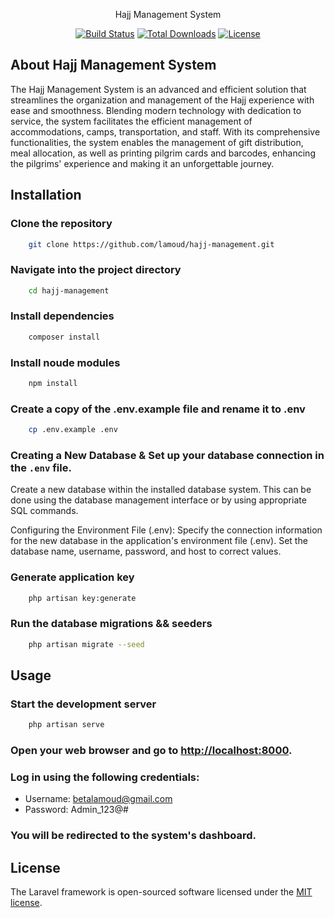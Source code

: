 <p align="center">Hajj Management System</p>

<p align="center">
<a href="https://github.com/laravel/framework/actions"><img src="https://github.com/laravel/framework/workflows/tests/badge.svg" alt="Build Status"></a>
<a href="https://packagist.org/packages/laravel/framework"><img src="https://img.shields.io/packagist/dt/laravel/framework" alt="Total Downloads"></a>
<a href="https://packagist.org/packages/laravel/framework"><img src="https://img.shields.io/packagist/l/laravel/framework" alt="License"></a>
</p>

## About Hajj Management System

The Hajj Management System is an advanced and efficient solution that streamlines the organization and management of the Hajj experience with ease and smoothness. Blending modern technology with dedication to service, the system facilitates the efficient management of accommodations, camps, transportation, and staff. With its comprehensive functionalities, the system enables the management of gift distribution, meal allocation, as well as printing pilgrim cards and barcodes, enhancing the pilgrims' experience and making it an unforgettable journey.

## Installation
### Clone the repository

```bash
    git clone https://github.com/lamoud/hajj-management.git
```

### Navigate into the project directory

```bash
    cd hajj-management
```

### Install dependencies

```bash
    composer install
```

### Install noude modules

```bash
    npm install
```

### Create a copy of the .env.example file and rename it to .env

```bash
    cp .env.example .env
```
### Creating a New Database & Set up your database connection in the `.env` file.

Create a new database within the installed database system. This can be done using the database management interface or by using appropriate SQL commands.

Configuring the Environment File (.env): Specify the connection information for the new database in the application's environment file (.env). Set the database name, username, password, and host to correct values.

### Generate application key

```bash
    php artisan key:generate
```

### Run the database migrations && seeders

```bash
    php artisan migrate --seed
```

## Usage

### Start the development server

```bash
    php artisan serve
```
### Open your web browser and go to [http://localhost:8000](http://localhost:8000).

### Log in using the following credentials:
 - Username: betalamoud@gmail.com
 - Password: Admin_123@#

### You will be redirected to the system's dashboard.



## License

The Laravel framework is open-sourced software licensed under the [MIT license](https://opensource.org/licenses/MIT).
